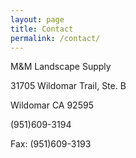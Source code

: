 ```yaml
---
layout: page
title: Contact
permalink: /contact/
---
```


M&M Landscape Supply

31705 Wildomar Trail, Ste. B

Wildomar CA 92595



(951)609-3194


Fax: (951)609-3193
